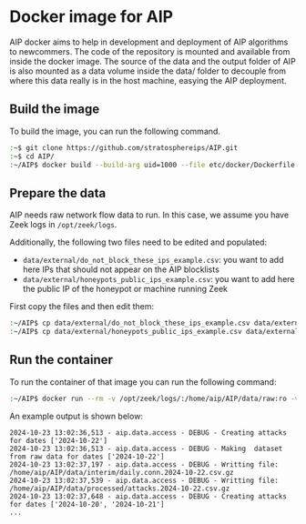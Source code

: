 # Docker image for AIP

AIP docker aims to help in development and deployment of AIP algorithms to newcommers. The code of the repository is mounted and available from inside the docker image. The source of the data and the output folder of AIP is also mounted as a data volume inside the data/ folder to decouple from where this data really is in the host machine, easying the AIP deployment.

## Build the image

To build the image, you can run the following command.

```bash
:~$ git clone https://github.com/stratosphereips/AIP.git
:~$ cd AIP/
:~/AIP$ docker build --build-arg uid=1000 --file etc/docker/Dockerfile --tag aip:latest .
```

## Prepare the data

AIP needs raw network flow data to run. In this case, we assume you have Zeek logs in `/opt/zeek/logs`. 

Additionally, the following two files need to be edited and populated:
- `data/external/do_not_block_these_ips_example.csv`: you want to add here IPs that should not appear on the AIP blocklists
- `data/external/honeypots_public_ips_example.csv`: you want to add here the public IP of the honeypot or machine running Zeek

First copy the files and then edit them:
```bash
:~/AIP$ cp data/external/do_not_block_these_ips_example.csv data/external/do_not_block_these_ips.csv
:~/AIP$ cp data/external/honeypots_public_ips_example.csv data/external/honeypots_public_ips.csv
```

## Run the container

To run the container of that image you can run the following command:

```bash
:~/AIP$ docker run --rm -v /opt/zeek/logs/:/home/aip/AIP/data/raw:ro -v ${PWD}/data/:/home/aip/AIP/data/:rw --name aip aip:latest bin/aip
```

An example output is shown below:
```
2024-10-23 13:02:36,513 - aip.data.access - DEBUG - Creating attacks for dates ['2024-10-22']
2024-10-23 13:02:36,513 - aip.data.access - DEBUG - Making  dataset from raw data for dates ['2024-10-22']
2024-10-23 13:02:37,197 - aip.data.access - DEBUG - Writting file: /home/aip/AIP/data/interim/daily.conn.2024-10-22.csv.gz
2024-10-23 13:02:37,539 - aip.data.access - DEBUG - Writting file: /home/aip/AIP/data/processed/attacks.2024-10-22.csv.gz
2024-10-23 13:02:37,648 - aip.data.access - DEBUG - Creating attacks for dates ['2024-10-20', '2024-10-21']
...
```